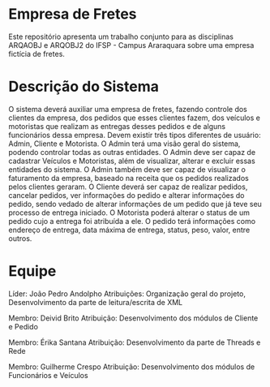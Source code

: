 # Empresa de Fretes
Este repositório apresenta um trabalho conjunto para as disciplinas ARQAOBJ e ARQOBJ2 do IFSP - Campus Araraquara sobre uma empresa fictícia de fretes.

# Descrição do Sistema
O sistema deverá auxiliar uma empresa de fretes, fazendo controle dos clientes da empresa, dos pedidos que esses clientes fazem, dos veículos e motoristas que realizam as entregas desses pedidos e de alguns funcionários dessa empresa. Devem existir três tipos diferentes de usuário: Admin, Cliente e Motorista. O Admin terá uma visão geral do sistema, podendo controlar todas as outras entidades. O Admin deve ser capaz de cadastrar Veículos e Motoristas, além de visualizar, alterar e excluir essas entidades do sistema. O Admin também deve ser capaz de visualizar o faturamento da empresa, baseado na receita que os pedidos realizados pelos clientes geraram. O Cliente deverá ser capaz de realizar pedidos, cancelar pedidos, ver informações do pedido e alterar informações do pedido, sendo vedado de alterar informações de um pedido que já teve seu processo de entrega iniciado. O Motorista poderá alterar o status de um pedido cujo a entrega foi atribuída a ele. O pedido terá informações como endereço de entrega, data máxima de entrega, status, peso, valor, entre outros.

# Equipe
Líder: João Pedro Andolpho
Atribuições: Organização geral do projeto, Desenvolvimento da parte de leitura/escrita de XML

Membro: Deivid Brito
Atribuição: Desenvolvimento dos módulos de Cliente e Pedido

Membro: Érika Santana
Atribuição: Desenvolvimento da parte de Threads e Rede

Membro: Guilherme Crespo
Atribuição: Desenvolvimento dos módulos de Funcionários e Veículos